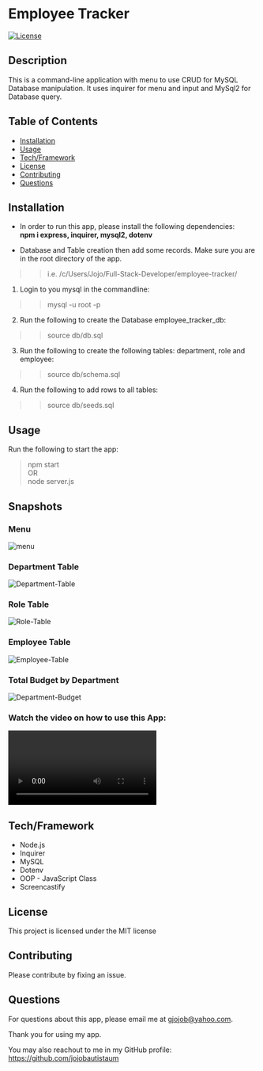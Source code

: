 # Employee Tracker
  [![License](https://img.shields.io/badge/License-MIT-brightgreen.svg)](https://opensource.org/licenses/MIT)

  ## Description
  This is a command-line application with menu to use CRUD for MySQL Database manipulation. It uses inquirer for menu and input and MySql2 for Database query.

  ## Table of Contents
  * [Installation](#installation) 
  * [Usage](#usage) 
  * [Tech/Framework](#tech)
  * [License](#license)
  * [Contributing](#contributing) 
  * [Questions](#questions)

  ## Installation <a id="installation"></a>
  * In order to run this app, please install the following dependencies: <br />
  **npm i express, inquirer, mysql2, dotenv**

  * Database and Table creation then add some records. Make sure you are in the root directory of the app.
  >> i.e. /c/Users/Jojo/Full-Stack-Developer/employee-tracker/
  1. Login to you mysql in the commandline: 
  >> mysql -u root -p
  2. Run the following to create the Database employee_tracker_db:
  >> source db/db.sql
  3. Run the following to create the following tables: department, role and employee:
  >> source db/schema.sql
  4. Run the following to add rows to all tables:
  >> source db/seeds.sql

  ## Usage <a id="usage"></a> 
  Run the following to start the app:
  > npm start <br />
  > OR <br />
  > node server.js

  ## Snapshots
  ### Menu
  ![menu](https://user-images.githubusercontent.com/90885263/148718433-30a5d57c-5b24-4b63-92b8-2624fcd66170.jpg) <br/>

  ### Department Table 
  ![Department-Table](https://user-images.githubusercontent.com/90885263/148718508-20aee800-bef7-4bba-b89a-879f540c8581.jpg) 

  ### Role Table
  ![Role-Table](https://user-images.githubusercontent.com/90885263/148718531-67df8268-9e43-4c03-8729-90e51f6c40d6.jpg) 

  ### Employee Table 
  ![Employee-Table](https://user-images.githubusercontent.com/90885263/148718554-7c14ec97-39ca-4df1-88a4-ce472cbc7af5.jpg) 

  ### Total Budget by Department 
  ![Department-Budget](https://user-images.githubusercontent.com/90885263/148718626-a92db742-12c3-4066-9b83-2dd38243258d.jpg)

  ### Watch the video on how to use this App:
  ![How to Use this App](https://user-images.githubusercontent.com/90885263/148724720-bf472b99-377a-4403-8600-9fa2d86c5b71.mp4)

  ## Tech/Framework <a id="tech"></a>
  * Node.js
  * Inquirer
  * MySQL
  * Dotenv
  * OOP - JavaScript Class
  * Screencastify

  ## License <a id="license"></a>
  This project is licensed under the MIT license

  ## Contributing <a id="contributing"></a>
  Please contribute by fixing an issue.

  ## Questions <a id="questions"></a>
  For questions about this app, please email me at gjojob@yahoo.com.
  
  Thank you for using my app.

  You may also reachout to me in my GitHub profile: https://github.com/jojobautistaum